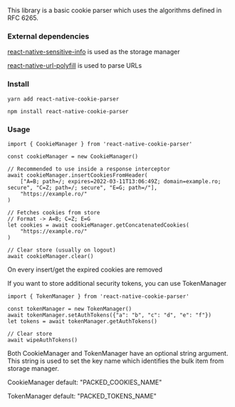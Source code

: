 This library is a basic cookie parser which uses the algorithms defined in RFC 6265.

### **External dependencies**
[react-native-sensitive-info](https://github.com/mcodex/react-native-sensitive-info) is used as the storage manager

[react-native-url-polyfill](https://github.com/charpeni/react-native-url-polyfill) is used to parse URLs

### **Install**
`yarn add react-native-cookie-parser`

`npm install react-native-cookie-parser`

### **Usage**
    import { CookieManager } from 'react-native-cookie-parser'

    const cookieManager = new CookieManager()

    // Recommended to use inside a response interceptor
    await cookieManager.insertCookiesFromHeader(
        ["A=B; path=/; expires=2022-03-11T13:06:49Z; domain=example.ro; secure", "C=Z; path=/; secure", "E=G; path=/"], 
        "https://example.ro/"
    )

    // Fetches cookies from store
    // Format -> A=B; C=Z; E=G
    let cookies = await cookieManager.getConcatenatedCookies(
        "https://example.ro/"
    )

    // Clear store (usually on logout)
    await cookieManager.clear()
On every insert/get the expired cookies are removed

If you want to store additional security tokens, you can use TokenManager

    import { TokenManager } from 'react-native-cookie-parser'

    const tokenManager = new TokenManager()
    await tokenManager.setAuthTokens({"a": "b", "c": "d", "e": "f"})
    let tokens = await tokenManager.getAuthTokens()

    // Clear store
    await wipeAuthTokens()

Both CookieManager and TokenManager have an optional string argument. This string is used to set the key name which identifies the bulk item from storage manager.

CookieManager default: "PACKED_COOKIES_NAME"

TokenManager default: "PACKED_TOKENS_NAME"